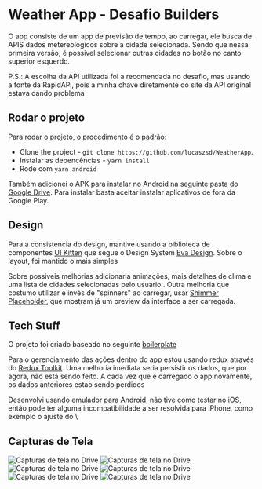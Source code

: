 # Weather App - Desafio Builders

O app consiste de um app de previsão de tempo, ao carregar, ele busca de APIS dados metereológicos sobre a cidade selecionada. Sendo que nessa primeira versão, é possivel selecionar outras cidades no botão no canto superior esquerdo. 

P.S.: A escolha da API utilizada foi a recomendada no desafio, mas usando a fonte da RapidAPi, pois a minha chave diretamente do site da API original estava dando problema
 
## Rodar o projeto

Para rodar o projeto, o procedimento é o padrão: 
- Clone the project - `git clone https://github.com/lucaszsd/WeatherApp`.  
- Instalar as depencências - `yarn install`
- Rode com `yarn android`
 
 Também adicionei o APK para instalar no Android na seguinte pasta do [Google Drive](https://drive.google.com/drive/u/6/folders/1o5Bb02snnv5YAleNEc3n0sIMB8DfAEc9). Para instalar basta aceitar instalar aplicativos de fora da Google Play.
 
## Design

Para a consistencia do design, mantive usando a biblioteca de componentes [UI Kitten](https://akveo.github.io/react-native-ui-kitten/) que segue o Design System [Eva Design](https://eva.design/). Sobre o layout, foi mantido o mais simples 

Sobre possiveis melhorias adicionaria animações, mais detalhes de clima e uma lista de cidades selecionadas pelo usuário.. Outra melhoria que costumo utilizar é invés de "spinners" ao carregar, usar [Shimmer Placeholder](https://github.com/tomzaku/react-native-shimmer-placeholder), que mostram já um preview da interface a ser carregada.
   


## Tech Stuff

O projeto foi criado baseado no seguinte [boilerplate](https://github.com/shettayyy/React_Native_Seed)

Para o gerenciamento das ações dentro do app estou usando redux através do [Redux Toolkit](https://redux-toolkit.js.org/). Uma melhoria imediata seria persistir os dados, que por agora, não está sendo feito. A cada vez que é carregado o app novamente, os dados anteriores estao sendo perdidos

Desenvolvi usando emulador para Android, não tive como testar no iOS, então pode ter alguma incompatibilidade a ser resolvida para iPhone, como exemplo o ajuste do \

## Capturas de Tela

![Capturas de tela no Drive](https://github.com/lucaszsd/WeatherApp/blob/main/screenshots/Screenshot_1641848642.png)
![Capturas de tela no Drive](https://github.com/lucaszsd/WeatherApp/blob/main/screenshots/Screenshot_1641848647.png)
![Capturas de tela no Drive](https://github.com/lucaszsd/WeatherApp/blob/main/screenshots/Screenshot_1641848661.png)
![Capturas de tela no Drive](https://github.com/lucaszsd/WeatherApp/blob/main/screenshots/Screenshot_1641848667.png)
![Capturas de tela no Drive](https://github.com/lucaszsd/WeatherApp/blob/main/screenshots/Screenshot_1641848672.png)
![Capturas de tela no Drive](https://github.com/lucaszsd/WeatherApp/blob/main/screenshots/Screenshot_1641849758.png)
 
 

